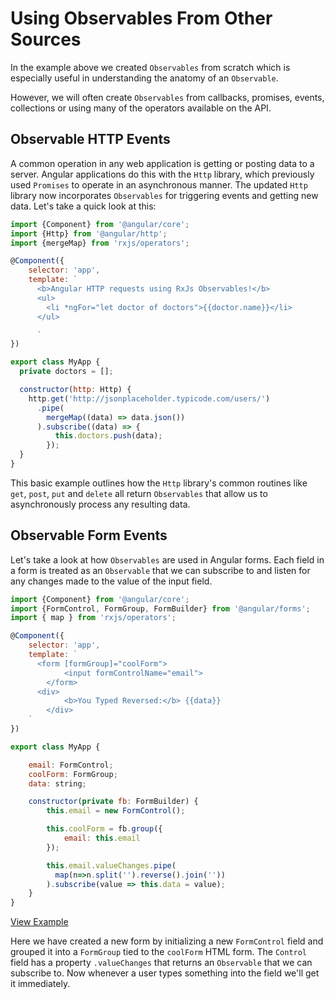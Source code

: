 # Using Observables From Other Sources

In the example above we created `Observables` from scratch which is especially useful in understanding the anatomy of an `Observable`.

However, we will often create `Observables` from callbacks, promises, events, collections or using many of the operators available on the API.

## Observable HTTP Events

A common operation in any web application is getting or posting data to a server. Angular applications do this with the `Http` library, which previously used `Promises` to operate in an asynchronous manner. The updated `Http` library now incorporates `Observables` for triggering events and getting new data. Let's take a quick look at this:

```javascript
import {Component} from '@angular/core';
import {Http} from '@angular/http';
import {mergeMap} from 'rxjs/operators';

@Component({
    selector: 'app',
    template: `
      <b>Angular HTTP requests using RxJs Observables!</b>
      <ul>
        <li *ngFor="let doctor of doctors">{{doctor.name}}</li>
      </ul>

      `
})

export class MyApp {
  private doctors = [];

  constructor(http: Http) {
    http.get('http://jsonplaceholder.typicode.com/users/')
      .pipe(
        mergeMap((data) => data.json())
      ).subscribe((data) => {
          this.doctors.push(data);
        });
  }
}
```

This basic example outlines how the `Http` library's common routines like `get`, `post`, `put` and `delete` all return `Observables` that allow us to asynchronously process any resulting data.

## Observable Form Events

Let's take a look at how `Observables` are used in Angular forms. Each field in a form is treated as an `Observable` that we can subscribe to and listen for any changes made to the value of the input field.

```javascript
import {Component} from '@angular/core';
import {FormControl, FormGroup, FormBuilder} from '@angular/forms';
import { map } from 'rxjs/operators';

@Component({
    selector: 'app',
    template: `
      <form [formGroup]="coolForm">
            <input formControlName="email">
        </form>
      <div>
            <b>You Typed Reversed:</b> {{data}}
        </div>
    `
})

export class MyApp {

    email: FormControl;
    coolForm: FormGroup;
    data: string;

    constructor(private fb: FormBuilder) {
        this.email = new FormControl();

        this.coolForm = fb.group({
            email: this.email
        });

        this.email.valueChanges.pipe(
          map(n=>n.split('').reverse().join(''))
        ).subscribe(value => this.data = value);
    }
}
```

[View Example](http://plnkr.co/edit/vCdjZM?p=preview)

Here we have created a new form by initializing a new `FormControl` field and grouped it into a `FormGroup` tied to the `coolForm` HTML form. The `Control` field has a property `.valueChanges` that returns an `Observable` that we can subscribe to. Now whenever a user types something into the field we'll get it immediately.

